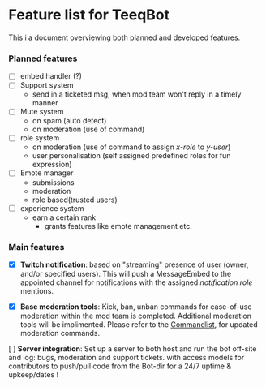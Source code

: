 # Feature list for TeeqBot

This i a document overviewing both planned and developed features.

### Planned features
- [ ] embed handler (?)
- [ ] Support system
    - send in a ticketed msg, when mod team won't reply in a timely manner
- [ ] Mute system
    - on spam (auto detect)
    - on moderation (use of command)
- [ ] role system
    - on moderation (use of command to assign *x-role* to *y-user*)
    - user personalisation (self assigned predefined roles for fun expression)
- [ ] Emote manager
    - submissions
    - moderation
    - role based(trusted users)
- [ ] experience system
    - earn a certain rank
        - grants features like emote management etc.

### Main features
- [x] __Twitch notification__: based on "streaming" presence of user (owner, and/or specified users).
This will push a MessageEmbed to the appointed channel for notifications with the assigned _notification role_ mentions.

- [x] __Base moderation tools__: Kick, ban, unban commands for ease-of-use moderation within the mod team is completed. Additional moderation tools will be implimented. Please refer to the [Commandlist](https://github.com/teequa/TeeqBot/blob/master/commandlist.md), for updated moderation commands. 

[ ] __Server integration__: Set up a server to both host and run the bot off-site and log: bugs, moderation and support tickets. with access models for contributors to push/pull code from the Bot-dir for a 24/7 uptime & upkeep/dates !
